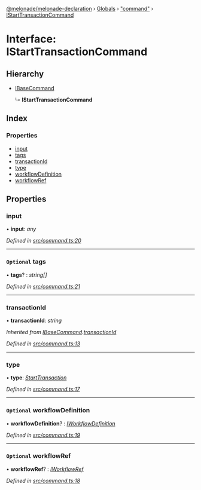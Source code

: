 [@melonade/melonade-declaration](../README.md) › [Globals](../globals.md) › ["command"](../modules/_command_.md) › [IStartTransactionCommand](_command_.istarttransactioncommand.md)

# Interface: IStartTransactionCommand

## Hierarchy

* [IBaseCommand](_command_.ibasecommand.md)

  ↳ **IStartTransactionCommand**

## Index

### Properties

* [input](_command_.istarttransactioncommand.md#input)
* [tags](_command_.istarttransactioncommand.md#optional-tags)
* [transactionId](_command_.istarttransactioncommand.md#transactionid)
* [type](_command_.istarttransactioncommand.md#type)
* [workflowDefinition](_command_.istarttransactioncommand.md#optional-workflowdefinition)
* [workflowRef](_command_.istarttransactioncommand.md#optional-workflowref)

## Properties

###  input

• **input**: *any*

*Defined in [src/command.ts:20](https://github.com/devit-tel/melonade-declaration/blob/f57d96e/src/command.ts#L20)*

___

### `Optional` tags

• **tags**? : *string[]*

*Defined in [src/command.ts:21](https://github.com/devit-tel/melonade-declaration/blob/f57d96e/src/command.ts#L21)*

___

###  transactionId

• **transactionId**: *string*

*Inherited from [IBaseCommand](_command_.ibasecommand.md).[transactionId](_command_.ibasecommand.md#transactionid)*

*Defined in [src/command.ts:13](https://github.com/devit-tel/melonade-declaration/blob/f57d96e/src/command.ts#L13)*

___

###  type

• **type**: *[StartTransaction](../enums/_command_.commandtypes.md#starttransaction)*

*Defined in [src/command.ts:17](https://github.com/devit-tel/melonade-declaration/blob/f57d96e/src/command.ts#L17)*

___

### `Optional` workflowDefinition

• **workflowDefinition**? : *[IWorkflowDefinition](_workflowdefinition_.iworkflowdefinition.md)*

*Defined in [src/command.ts:19](https://github.com/devit-tel/melonade-declaration/blob/f57d96e/src/command.ts#L19)*

___

### `Optional` workflowRef

• **workflowRef**? : *[IWorkflowRef](_workflowdefinition_.iworkflowref.md)*

*Defined in [src/command.ts:18](https://github.com/devit-tel/melonade-declaration/blob/f57d96e/src/command.ts#L18)*
